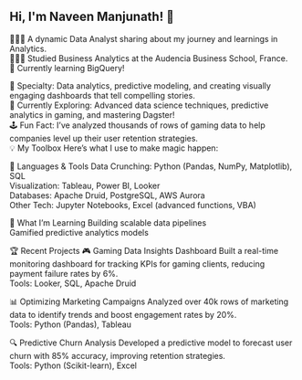 ## Hi, I'm Naveen Manjunath! 👋

👩🏻‍💻 A dynamic Data Analyst sharing about my journey and learnings in Analytics.</br>
👩🏻‍🎓 Studied Business Analytics at the Audencia Business School, France.</br>
💭 Currently learning BigQuery!</br>

🎯 Specialty: Data analytics, predictive modeling, and creating visually engaging dashboards that tell compelling stories.</br>
🌱 Currently Exploring: Advanced data science techniques, predictive analytics in gaming, and mastering Dagster!</br>
🕹️ Fun Fact: I’ve analyzed thousands of rows of gaming data to help companies level up their user retention strategies.</br>
💡 My Toolbox
Here’s what I use to make magic happen:

🚀 Languages & Tools
Data Crunching: Python (Pandas, NumPy, Matplotlib), SQL</br>
Visualization: Tableau, Power BI, Looker</br>
Databases: Apache Druid, PostgreSQL, AWS Aurora</br>
Other Tech: Jupyter Notebooks, Excel (advanced functions, VBA)</br>

🔧 What I’m Learning
Building scalable data pipelines</br>
Gamified predictive analytics models</br>

🏆 Recent Projects
🎮 Gaming Data Insights Dashboard
Built a real-time monitoring dashboard for tracking KPIs for gaming clients, reducing payment failure rates by 6%.</br>
Tools: Looker, SQL, Apache Druid</br>

📊 Optimizing Marketing Campaigns
Analyzed over 40k rows of marketing data to identify trends and boost engagement rates by 20%.</br>
Tools: Python (Pandas), Tableau</br>

🔍 Predictive Churn Analysis
Developed a predictive model to forecast user churn with 85% accuracy, improving retention strategies.</br>
Tools: Python (Scikit-learn), Excel</br>

